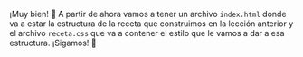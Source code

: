 ¡Muy bien! :clap: A partir de ahora vamos a tener un archivo `index.html` donde va a estar la estructura de la receta que construimos en la lección anterior y el archivo `receta.css` que va a contener el estilo que le vamos a dar a esa estructura. ¡Sigamos! :dizzy: